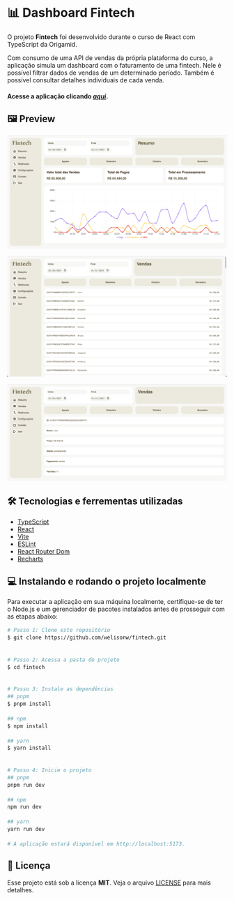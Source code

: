 # 📊 Dashboard Fintech

O projeto **Fintech** foi desenvolvido durante o curso de React com TypeScript da Origamid.

Com consumo de uma API de vendas da própria plataforma do curso, a aplicação simula um dashboard com o faturamento de uma fintech. Nele é possível filtrar dados de vendas de um determinado período. Também é possível consultar detalhes individuais de cada venda.

#### Acesse a aplicação clicando [*aqui*](https://dashboard-fintech-origamid.vercel.app/).


## 🖼️ Preview

![image](./src/assets/preview-1.png)

![image](./src/assets/preview-2.png)

![image](./src/assets/preview-3.png)

## 🛠️ Tecnologias e ferrementas utilizadas

- [TypeScript](https://www.typescriptlang.org/)
- [React](https://react.dev/)
- [Vite](https://vitejs.dev/)
- [ESLint](https://eslint.org/)
- [React Router Dom](https://www.npmjs.com/package/react-router-dom)
- [Recharts](https://recharts.org/en-US/)

## 💻 Instalando e rodando o projeto localmente
Para executar a aplicação em sua máquina localmente, certifique-se de ter o Node.js e um gerenciador de pacotes instalados antes de prosseguir com as etapas abaixo:


```bash
# Passo 1: Clone este repositório
$ git clone https://github.com/welisonw/fintech.git


# Passo 2: Acessa a pasta do projeto
$ cd fintech


# Passo 3: Instale as dependências
## pnpm 
$ pnpm install

## npm
$ npm install

## yarn
$ yarn install


# Passo 4: Inicie o projeto
## pnpm
pnpm run dev

## npm
npm run dev

## yarn
yarn run dev

# A aplicação estará disponível em http://localhost:5173.
```

## 📝 Licença
Esse projeto está sob a licença **MIT**. Veja o arquivo [LICENSE](LICENSE) para mais detalhes.



